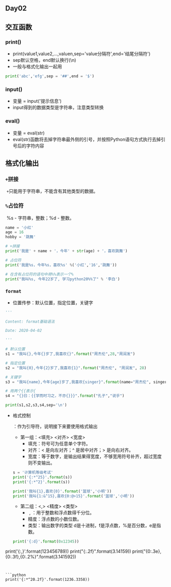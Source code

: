 ## Day02

## 交互函数

### print()

- print(value1,value2,...,valuen,sep='value分隔符',end='结尾分隔符')
- sep默认空格，end默认换行(\n)
- 一般与格式化输出一起用

```python
print('abc','efg',sep = '##',end = '$')
```

### input()

- 变量 = input('提示信息')
- input得到的数据类型是字符串，注意类型转换

### eval()

- 变量 = eval(str)
- eval(str)函数将去掉字符串最外侧的引号，并按照Python语句方式执行去掉引号后的字符内容

## 格式化输出

###  `+`拼接

​	`+`只能用于字符串，不能含有其他类型的数据。

### `%`占位符

​	%s - 字符串，整数；%d - 整数。

```python
name = '小红'
age = 16
hobby = '跳舞'

# +拼接
print('我是' + name + '，今年' + str(age) + '，喜欢跳舞')

# 占位符
print('我是%s，今年%s，喜欢%s' %('小红','16','跳舞'))

# 在含有占位符的语句中用%%表示一个%
print("我叫%s, 今年22岁了, 学习python20%%了" % '李白')
```

### `format`

- 位置传参：默认位置，指定位置，关键字

```python
'''

Content: format基础语法

Date: 2020-04-02

'''

# 默认位置
s1 = "我叫{},今年{}岁了,我喜欢{}".format("周杰伦",28,"周润发")

# 指定位置
s2 = "我叫{0},今年{2}岁了,我喜欢{1}".format("周杰伦", "周润发", 28)

# 关键字
s3 = "我叫{name},今年{age}岁了,我喜欢{singer}".format(name="周杰伦", singer="周润发",age=28)

# 用两个{{表示{
s4 = "{}曰：{{学而时习之，不亦{}}}".format("孔子","说乎")

print(s1,s2,s3,s4,sep='\n')
```

- 格式控制

  ：作为引导符，说明接下来要使用格式输出

  - 第一组：<填充> <对齐> <宽度>
    - 填充：符号可为任意单个字符。
    - 对齐：< 是向左对齐；^ 是居中对齐；> 是向右对齐。
    - 宽度：等于数字，是输出结果得宽度，不够宽用符号补齐，超过宽度则不变输出。

  ```python
  s = '计算机等级考试'
  print('{:*^25}'.format(s))
  print('{:*^2}'.format(s))
  
  print('我叫{1},喜欢{0}'.format('篮球','小明'))
  print('我叫{1:&^15},喜欢{0:@>15}'.format('篮球','小明'))
  ```
  
  - 第二组：<,> <精度> <类型>
    - ​      , ：用于整数和浮点数得千分位。
    - 精度：浮点数的小数位数。
    - 类型：输出数字的类型  d是十进制，f是浮点数，%是百分数，e是指数。
  
  ```python
  print('{:d}'.format(0x12345))
print('{:,}'.format(123456789))
  print("{:.2f}".format(3.14159))
  print("{0:.3e},{0:.3f},{0:.2%}".format(3.141592))
  ```
  

```python
print('{:*^20.2f}'.format(1236.3358))
```

